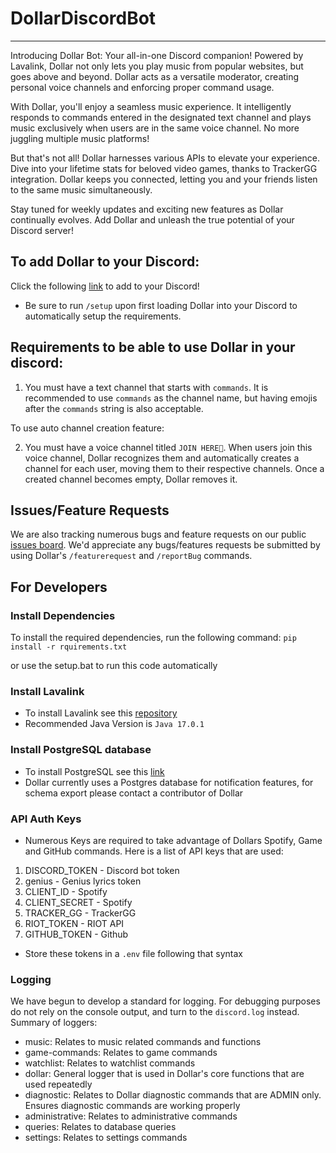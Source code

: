# DollarDiscordBot
---

Introducing Dollar Bot: Your all-in-one Discord companion! Powered by Lavalink, Dollar not only lets you play music from popular websites, but goes above and beyond. Dollar acts as a versatile moderator, creating personal voice channels and enforcing proper command usage.

With Dollar, you'll enjoy a seamless music experience. It intelligently responds to commands entered in the designated text channel and plays music exclusively when users are in the same voice channel. No more juggling multiple music platforms!

But that's not all! Dollar harnesses various APIs to elevate your experience. Dive into your lifetime stats for beloved video games, thanks to TrackerGG integration. Dollar keeps you connected, letting you and your friends listen to the same music simultaneously.

Stay tuned for weekly updates and exciting new features as Dollar continually evolves. Add Dollar and unleash the true potential of your Discord server!

## To add Dollar to your Discord:
Click the following [link](https://discord.com/api/oauth2/authorize?client_id=1044813990473257081&permissions=8&scope=applications.commands%20bot) to add to your Discord!
- Be sure to run `/setup` upon first loading Dollar into your Discord to automatically setup the requirements.

## Requirements to be able to use Dollar in your discord:

1. You must have a text channel that starts with `commands`. It is recommended to use `commands` as the channel name, but having emojis after the `commands` string is also acceptable.

To use auto channel creation feature:

2. You must have a voice channel titled `JOIN HERE💎`. When users join this voice channel, Dollar recognizes them and automatically creates a channel for each user, moving them to their respective channels. Once a created channel becomes empty, Dollar removes it.

## Issues/Feature Requests

We are also tracking numerous bugs and feature requests on our public [issues board](https://github.com/aaronrai24/DollarDiscordBot/issues). We'd appreciate any bugs/features requests be submitted by using Dollar's `/featurerequest` and `/reportBug` commands.

## For Developers

### Install Dependencies
To install the required dependencies, run the following command:
`pip install -r rquirements.txt`

or use the setup.bat to run this code automatically

### Install Lavalink
- To install Lavalink see this [repository](https://github.com/lavalink-devs/Lavalink)
- Recommended Java Version is `Java 17.0.1`

### Install PostgreSQL database
- To install PostgreSQL see this [link](https://www.postgresql.org/download/)
- Dollar currently uses a Postgres database for notification features, for schema export please contact a contributor of Dollar

### API Auth Keys
- Numerous Keys are required to take advantage of Dollars Spotify, Game and GitHub commands. Here is a list of API keys that are used:
1. DISCORD_TOKEN - Discord bot token
2. genius - Genius lyrics token
3. CLIENT_ID - Spotify
4. CLIENT_SECRET - Spotify
5. TRACKER_GG - TrackerGG
6. RIOT_TOKEN - RIOT API
7. GITHUB_TOKEN - Github
- Store these tokens in a `.env` file following that syntax

### Logging
We have begun to develop a standard for logging. For debugging purposes do not rely on the console output, and turn to the `discord.log` instead. 
Summary of loggers:
- music: Relates to music related commands and functions
- game-commands: Relates to game commands
- watchlist: Relates to watchlist commands
- dollar: General logger that is used in Dollar's core functions that are used repeatedly
- diagnostic: Relates to Dollar diagnostic commands that are ADMIN only. Ensures diagnostic commands are working properly
- administrative: Relates to administrative commands
- queries: Relates to database queries
- settings: Relates to settings commands